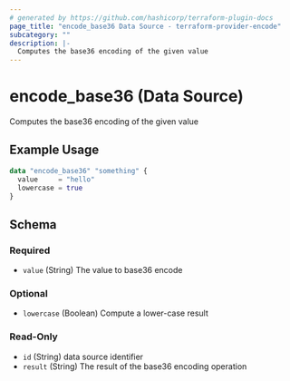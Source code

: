 ```yaml
---
# generated by https://github.com/hashicorp/terraform-plugin-docs
page_title: "encode_base36 Data Source - terraform-provider-encode"
subcategory: ""
description: |-
  Computes the base36 encoding of the given value
---
```


# encode_base36 (Data Source)

Computes the base36 encoding of the given value

## Example Usage

```terraform
data "encode_base36" "something" {
  value     = "hello"
  lowercase = true
}
```

<!-- schema generated by tfplugindocs -->
## Schema

### Required

- `value` (String) The value to base36 encode

### Optional

- `lowercase` (Boolean) Compute a lower-case result

### Read-Only

- `id` (String) data source identifier
- `result` (String) The result of the base36 encoding operation
